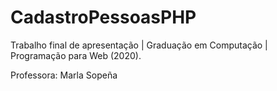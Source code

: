 # CadastroPessoasPHP
Trabalho final de apresentação | Graduação em Computação | Programação para Web (2020).

Professora: Marla Sopeña
